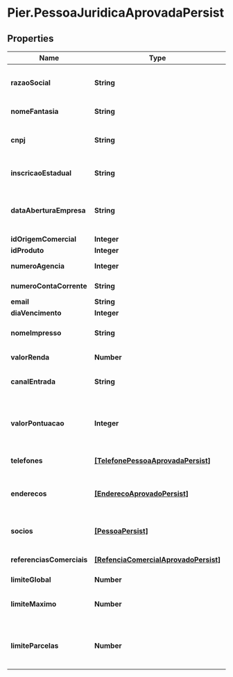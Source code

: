 # Pier.PessoaJuridicaAprovadaPersist

## Properties
Name | Type | Description | Notes
------------ | ------------- | ------------- | -------------
**razaoSocial** | **String** | Apresenta o nome completo da raz\u00E3o social (nome empresarial)&#39;. | 
**nomeFantasia** | **String** | Apresenta o nome fantasia da empresa. | [optional] 
**cnpj** | **String** | N\u00FAmero do Cadastro Nacional de Pessoa Juridica (CNPJ) | 
**inscricaoEstadual** | **String** | N\u00FAmero da Inscri\u00E7\u00E3o Estadual (IE). | [optional] 
**dataAberturaEmpresa** | **String** | Data de abertura da empresa, essa data deve ser informada no formato: aaaa-MM-dd. | 
**idOrigemComercial** | **Integer** | Id da origem comercial | 
**idProduto** | **Integer** | Id do produto | 
**numeroAgencia** | **Integer** | N\u00FAmero da ag\u00EAncia. | [optional] 
**numeroContaCorrente** | **String** | N\u00FAmero da conta corrente. | [optional] 
**email** | **String** | Email da empresa | [optional] 
**diaVencimento** | **Integer** | Dia vencimento | 
**nomeImpresso** | **String** | Nome que deve ser impresso no cart\u00E3o | [optional] 
**valorRenda** | **Number** | Apresenta o valor da renda compravada | [optional] 
**canalEntrada** | **String** | Indica o canal pelo qual o cadastro do cliente foi realizado | [optional] 
**valorPontuacao** | **Integer** | Indica o valor da pontua\u00E7\u00E3o atribuido ao cliente (caso n\u00E3o informado ser\u00E1 atribuido o valor = 0) | [optional] 
**telefones** | [**[TelefonePessoaAprovadaPersist]**](TelefonePessoaAprovadaPersist.md) | Apresenta os telefones da empresa | [optional] 
**enderecos** | [**[EnderecoAprovadoPersist]**](EnderecoAprovadoPersist.md) | Pode ser informado os seguintes tipos de endere\u00E7o: Residencial, Comercial, e Outros | 
**socios** | [**[PessoaPersist]**](PessoaPersist.md) | Apresenta os dados dos s\u00F3cios da empresa, caso exista | [optional] 
**referenciasComerciais** | [**[RefenciaComercialAprovadoPersist]**](RefenciaComercialAprovadoPersist.md) | Apresenta os dados das refer\u00EAncias comerciais | [optional] 
**limiteGlobal** | **Number** | Valor do Limite Global | 
**limiteMaximo** | **Number** | Valor m\u00E1ximo do limite de cr\u00E9dito para realizar transa\u00E7\u00F5es | 
**limiteParcelas** | **Number** | Valor do limite de cr\u00E9dito acumulado da soma das parcelas das compras | 


